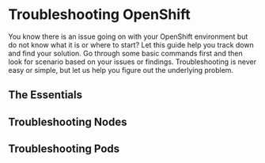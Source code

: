 # Troubleshooting OpenShift 
You know there is an issue going on with your OpenShift environment but do not know what it is or where to start? Let this guide help you track down and find your solution. Go through some basic commands first and then look for scenario based on your issues or findings. Troubleshooting is never easy or simple, but let us help you figure out the underlying problem. 

## The Essentials 
## Troubleshooting Nodes
## Troubleshooting Pods
